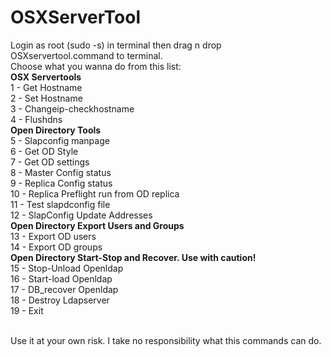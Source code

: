 # OSXServerTool<br>
Login as root (sudo -s) in terminal then drag n drop OSXservertool.command to terminal.<br>
Choose what you wanna do from this list:<br>
<b>OSX Servertools<br></b>
1 - Get Hostname<br>
2 - Set Hostname<br>
3 - Changeip-checkhostname<br>
4 - Flushdns<br>
<b>Open Directory Tools<br></b>
5 - Slapconfig manpage<br>
6 - Get OD Style<br>
7 - Get OD settings<br>
8 - Master Config status<br>
9 - Replica Config status<br>
10 - Replica Preflight run from OD replica<br>
11 - Test slapdconfig file<br>
12 - SlapConfig Update Addresses<br>
<b>Open Directory Export Users and Groups<br></b>
13 - Export OD users<br>
14 - Export OD groups<br>
<b>Open Directory Start-Stop and Recover. Use with caution!<br></b>
15 - Stop-Unload Openldap<br>
16 - Start-load Openldap<br>
17 - DB_recover Openldap<br>
18 - Destroy Ldapserver<br>
19 - Exit<br>

<br>Use it at your own risk. I take no responsibility what this commands can do.<br>

